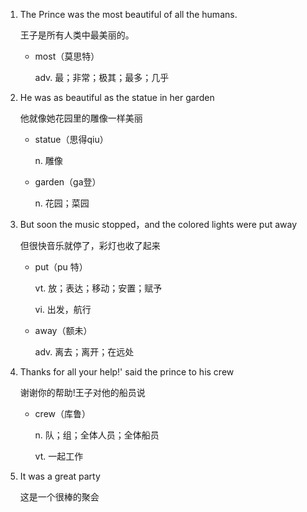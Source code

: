 1. The Prince was the most beautiful of all the humans.

    王子是所有人类中最美丽的。

    - most（莫思特）

        adv. 最；非常；极其；最多；几乎

2. He was as beautiful as the statue in her garden

    他就像她花园里的雕像一样美丽

    - statue（思得qiu）

        n. 雕像

    - garden（ga登）

        n. 花园；菜园


3. But soon the music stopped，and the colored lights were put away

    但很快音乐就停了，彩灯也收了起来

    - put（pu 特）

        vt. 放；表达；移动；安置；赋予

        vi. 出发，航行

    - away（额未）

        adv. 离去；离开；在远处

4. Thanks for all your help!' said the prince to his crew

    谢谢你的帮助!王子对他的船员说

    - crew（库鲁）

        n. 队；组；全体人员；全体船员

        vt. 一起工作

5. It was a great party

    这是一个很棒的聚会





